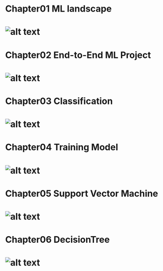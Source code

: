 # Chapter01 ML landscape
# ![alt text](https://github.com/sbaaihamza/hands_on_ML/blob/master/Chapter01%20ML%20landscape/The%20Machine%20learning%20landscape.png)
# Chapter02 End-to-End ML Project
# ![alt text](https://github.com/sbaaihamza/hands_on_ML/blob/master/Chapter02%20End-to-End%20ML%20Project/End-to-End%20ML%20Project.png)
# Chapter03 Classification
# ![alt text](https://github.com/sbaaihamza/hands_on_ML/blob/master/Chapter03%20Classification/Classification%2B%2B.png)
# Chapter04 Training Model
# ![alt text](https://github.com/sbaaihamza/hands_on_ML/blob/master/Chapter04%20Training%20Model/Training%20Model.png)
# Chapter05 Support Vector Machine
# ![alt text](https://github.com/sbaaihamza/hands_on_ML/blob/master/Chapter05%20Support%20Vector%20Machine/Support%20Vector%20Machine%2B%2B.png)
# Chapter06 DecisionTree
# ![alt text](https://github.com/sbaaihamza/hands_on_ML/blob/master/Chapter06%20DecisionTree/Decision%20Tree%2B%2B.png)















